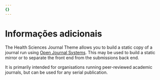 ```yaml
---
{}
---
```


# Informações adicionais

The Health Sciences Journal Theme allows you to build a static copy of a journal run using [Open Journal Systems](https://pkp.sfu.ca/ojs/). This may be used to build a static mirror or to separate the front end from the submissions back end.

It is primarily intended for organisations running peer-reviewed academic journals, but can be used for any serial publication.
